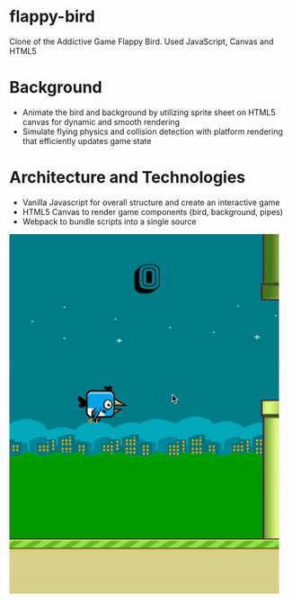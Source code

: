 # flappy-bird
Clone of the Addictive Game Flappy Bird. Used JavaScript, Canvas and HTML5


# Background
- Animate the bird and background by utilizing sprite sheet on HTML5 canvas for dynamic and smooth rendering
- Simulate flying physics and collision detection with platform rendering that efficiently updates game state


# Architecture and Technologies 
- Vanilla Javascript for overall structure and create an interactive game
- HTML5 Canvas to render game components (bird, background, pipes)
- Webpack to bundle scripts into a single source


![alt text](sample-game.gif)

